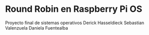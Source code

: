 # Round Robin en Raspberry Pi OS
Proyecto final de sistemas operativos Derick Hasseldieck Sebastian Valenzuela Daniela Fuentealba
